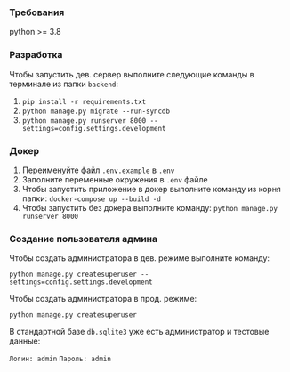 ### Требования
python >= 3.8

### Разработка
Чтобы запустить дев. сервер выполните следующие команды в терминале из папки `backend`:

1) `pip install -r requirements.txt`
2) `python manage.py migrate --run-syncdb`
3) `python manage.py runserver 8000 --settings=config.settings.development`

### Докер
1) Переименуйте файл `.env.example` в `.env`
2) Заполните переменные окружения в `.env` файле
3) Чтобы запустить приложение в докер выполните команду из корня папки:
`docker-compose up --build -d`
4) Чтобы запустить без докера выполните команду:
`python manage.py runserver 8000`
   
### Создание пользователя админа
Чтобы создать администратора в дев. режиме выполните команду:

`python manage.py createsuperuser --settings=config.settings.development`

Чтобы создать администратора в прод. режиме:

`python manage.py createsuperuser`

В стандартной базе `db.sqlite3` уже есть администратор и тестовые данные:

`Логин: admin`
`Пароль: admin`